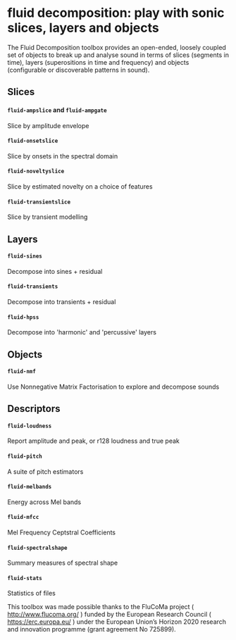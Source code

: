 # fluid decomposition: play with sonic slices, layers and objects

The Fluid Decomposition toolbox provides an open-ended, loosely coupled set of objects to break up and analyse sound in terms of slices (segments in time), layers (superositions in time and frequency) and objects (configurable or discoverable patterns in sound).

## Slices
#### `fluid-ampslice` and `fluid-ampgate`
Slice by amplitude envelope

#### `fluid-onsetslice`  
Slice by onsets in the spectral domain

#### `fluid-noveltyslice`  
Slice by estimated novelty on a choice of features

#### `fluid-transientslice`  
Slice by transient modelling

## Layers
#### `fluid-sines`  
Decompose into sines + residual

#### `fluid-transients`  
Decompose into transients  + residual

#### `fluid-hpss`  
Decompose into 'harmonic' and 'percussive' layers

## Objects
#### `fluid-nmf`  
Use Nonnegative Matrix Factorisation to explore and decompose sounds

## Descriptors
#### `fluid-loudness`  
Report amplitude and peak, or r128 loudness and true peak

#### `fluid-pitch`  
A suite of pitch estimators

#### `fluid-melbands`  
Energy across Mel bands

#### `fluid-mfcc`  
Mel Frequency Ceptstral Coefficients

#### `fluid-spectralshape`  
Summary measures of spectral shape

#### `fluid-stats`  
Statistics of files


This toolbox was made possible thanks to the FluCoMa project ( http://www.flucoma.org/ ) funded by the European Research Council ( https://erc.europa.eu/ ) under the European Union’s Horizon 2020 research and innovation programme (grant agreement No 725899).
